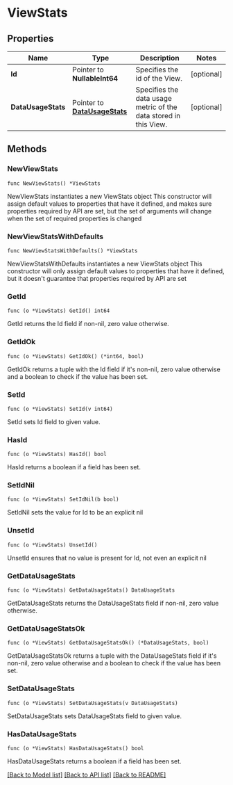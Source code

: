 # ViewStats

## Properties

Name | Type | Description | Notes
------------ | ------------- | ------------- | -------------
**Id** | Pointer to **NullableInt64** | Specifies the id of the View. | [optional] 
**DataUsageStats** | Pointer to [**DataUsageStats**](DataUsageStats.md) | Specifies the data usage metric of the data stored in this View. | [optional] 

## Methods

### NewViewStats

`func NewViewStats() *ViewStats`

NewViewStats instantiates a new ViewStats object
This constructor will assign default values to properties that have it defined,
and makes sure properties required by API are set, but the set of arguments
will change when the set of required properties is changed

### NewViewStatsWithDefaults

`func NewViewStatsWithDefaults() *ViewStats`

NewViewStatsWithDefaults instantiates a new ViewStats object
This constructor will only assign default values to properties that have it defined,
but it doesn't guarantee that properties required by API are set

### GetId

`func (o *ViewStats) GetId() int64`

GetId returns the Id field if non-nil, zero value otherwise.

### GetIdOk

`func (o *ViewStats) GetIdOk() (*int64, bool)`

GetIdOk returns a tuple with the Id field if it's non-nil, zero value otherwise
and a boolean to check if the value has been set.

### SetId

`func (o *ViewStats) SetId(v int64)`

SetId sets Id field to given value.

### HasId

`func (o *ViewStats) HasId() bool`

HasId returns a boolean if a field has been set.

### SetIdNil

`func (o *ViewStats) SetIdNil(b bool)`

 SetIdNil sets the value for Id to be an explicit nil

### UnsetId
`func (o *ViewStats) UnsetId()`

UnsetId ensures that no value is present for Id, not even an explicit nil
### GetDataUsageStats

`func (o *ViewStats) GetDataUsageStats() DataUsageStats`

GetDataUsageStats returns the DataUsageStats field if non-nil, zero value otherwise.

### GetDataUsageStatsOk

`func (o *ViewStats) GetDataUsageStatsOk() (*DataUsageStats, bool)`

GetDataUsageStatsOk returns a tuple with the DataUsageStats field if it's non-nil, zero value otherwise
and a boolean to check if the value has been set.

### SetDataUsageStats

`func (o *ViewStats) SetDataUsageStats(v DataUsageStats)`

SetDataUsageStats sets DataUsageStats field to given value.

### HasDataUsageStats

`func (o *ViewStats) HasDataUsageStats() bool`

HasDataUsageStats returns a boolean if a field has been set.


[[Back to Model list]](../README.md#documentation-for-models) [[Back to API list]](../README.md#documentation-for-api-endpoints) [[Back to README]](../README.md)


